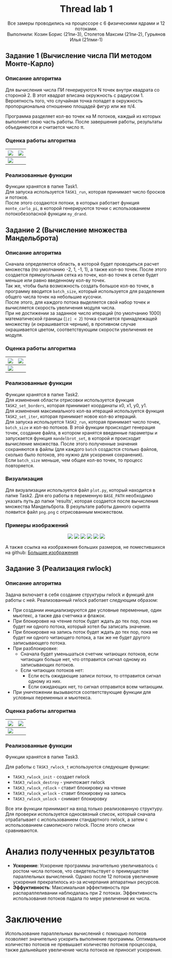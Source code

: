 <h1 align="center">
Thread lab 1
</h1>

<div align="center">
Все замеры проводились на процессоре с 6 физическими ядрами и 12 потоками.<br>
Выполнили: Козин Борис (21пи-3), Столетов Максим (21пи-2), Гурьянов Илья (21пми-1)
</div>

## Задание 1 (Вычисление числа ПИ методом Монте-Карло)

### Описание алгоритма

Для вычисления числа ПИ генерируются N точек внутри квадрата со стороной 2.
В этот квадрат вписана окружность с радиусом 1\. Вероятность того, что случайная точка попадет в окружность
пропорциональна отношению площадей фигур или же π/4.

Программа разделяет кол-во точек на M потоков, каждый из которых выполняет свою часть работы.
После завершения работы, результаты объединяются и считается число π.

### Оценка работы алгоритма

| ![](res/Screenshot_1.png) | ![](res/Screenshot_2.png) |
|:-------------------------:|:-------------------------:|
| ![](res/Screenshot_3.png) |                           |

### Реализованные функции

Функции хранятся в папке Task1.  
Для запуска используется `TASK1_run`, которая принимает число бросков и потоков.  
После этого создаются потоки, в которых работает функция `monte_carlo_pi`, в которой генерируются точки
с использованием потокобезопасной функции `my_drand`.

## Задание 2 (Вычисление множества Мандельброта)

### Описание алгоритма

Сначала определяется область, в которой будет проводиться расчет множества (по умолчанию -2, 1, -1, 1),
а также кол-во точек. После этого создается прямоугольная сетка из точек, кол-во точек в сетке будет
меньше или равно введенному кол-ву точек.  
Так же, чтобы была возможность создать большое кол-во точек, в программу вводится `batch_size`, который
используется для разделения общего числа точек на небольшие кусочки.  
После этого, для каждого потока выделяется свой набор точек и вычисляется скорость увеличения модуля числа.  
При не достижении за заданное число итераций (по умолчанию 1000) математической границы (`|z| < 2`) точка
считается принадлежащей множеству (и окрашивается черным), в противном случае окрашивается цветом,
соответствующим скорости увеличения ее модуля.

### Оценка работы алгоритма

| ![](res/Screenshot_4.png) | ![](res/Screenshot_5.png) |
|:-------------------------:|:-------------------------:|
| ![](res/Screenshot_6.png) |                           |

### Реализованные функции

Функции хранятся в папке Task2.  
Для изменения области отрисовки используется функция `TASK2_set_borders`, которая принимает координаты x0, x1, y0, y1.  
Для изменения максимального кол-ва итераций используется функция `TASK2_set_iter`, которая принимает новое кол-во
итераций.  
Для запуска используется `TASK2_run`, которая принимает число точек, `batch_size` и кол-во потоков.
В этой функции происходит генерация точек, создание файла, в котором хранятся введенные параметры и запускается функция
`mandelbrot_set`, в которой и происходит вычисление множества. После этого полученные значения сохраняются в файлы (для
каждого `batch` создастся столько файлов, сколько было потоков, это нужно для ускорения сохранения).  
Если `batch_size` меньше, чем общее кол-во точек, то процесс повторяется.

### Визуализация

Для визуализации используется файл `plot.py`, который находится в папке Task2. Для его работы в переменную `BASE_PATH`
необходимо указать путь до папки 'results', которая создается после вычисления множества Мандельброта. В результате
работы данного скрипта появится файл `png.png` с отрисованным множеством.

### Примеры изображений

<div align="center">

![](res/big.png)
![](res/neuron.png)
![](res/shima.png)
![](res/star.png)
![](res/sun.png)
![](res/virus.png)

</div>

А также ссылка на изображения больших размеров, не поместившихся на
github: [Большие изображения](https://disk.yandex.ru/d/1PaCu7Gunfqwkw)

## Задание 3 (Реализация rwlock)

### Описание алгоритма

Задача включает в себя создание структуры rwlock и функций для работы с ней. Реализованный rwlock работает следующим
образом:

* При создании инициализируются две условные переменные, один мьютекс, а также два счетчика и флажок.
* При блокировке на чтение поток будет ждать до тех пор, пока не будет ни одного потока, который хотел бы записать
  значение.
* При блокировке на запись поток будет ждать до тех пор, пока не будет ни одного читающего потока, а так же не будет
  другого записывающего потока.
* При разблокировке:
    * Сначала будет уменьшаться счетчик читающих потоков, если читающих больше нет, что отправится
      сигнал одному из записывающих потоков.
    * Если читающих потоков нет:
        * Если есть ожидающие записи потоки, то отправится сигнал одному из них.
        * Если ожидающих нет, то сигнал отправится всем читающим.
* При уничтожении вызываются соответствующие функции для условных переменных и мьютекса.

### Оценка работы алгоритма

| ![](res/Screenshot_7.png) | ![](res/Screenshot_8.png) |
|:-------------------------:|:-------------------------:|
| ![](res/Screenshot_9.png) |                           |

### Реализованные функции

Функции хранятся в папке Task3.

Для работы с `TASK3_rwlock_t` используются следующие функции:

* `TASK3_rwlock_init` - создает rwlock
* `TASK3_rwlock_destroy` - уничтожает rwlock
* `TASK3_rwlock_rdlock` - ставит блокировку на чтение
* `TASK3_rwlock_wrlock` - ставит блокировку на запись
* `TASK3_rwlock_unlock` - снимает блокировку

Все эти функции принимают на вход только реализованную структуру.  
Для проверки используется односвязный список, который сначала отрабатывает с использованием стандартного rwlock, а
затем с использованием самописного rwlock. После этого списки сравниваются.

# Анализ полученных результатов

* **Ускорение**: Ускорение программы значительно увеличивалось с ростом числа потоков, что свидетельствует о
  преимуществе параллельных вычислений. Однако после 12 потоков увеличение ускорения прекратилось из-за исчерпания
  аппаратных ресурсов.
* **Эффуктивность**: Максимальная эффективность при распараллеливании наблюдалась при 2 потоках. Эффективность
  использования потоков падала по мере увеличения их числа.

# Заключение

Использование параллельных вычислений с помощью потоков позволяет значительно ускорить выполнение программы. Оптимальное
количество потоков не превышает количество
потоков процессора, также дальнейшее увеличение числа потоков не приносит ускорения.
